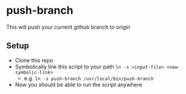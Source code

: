 # push-branch
This will push your current github branch to origin

## Setup
- Clone this repo
- Symbolically link this script to your path
`ln -s <input-file> <new-symbolic-link>`
  - e.g. `ln -s push-branch /usr/local/bin/push-branch`
- Now you should be able to run the script anywhere
